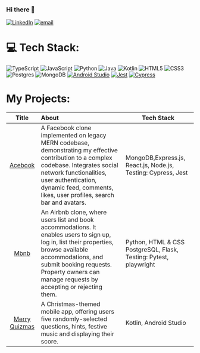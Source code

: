 ### Hi there 👋
[![LinkedIn](https://img.shields.io/badge/LinkedIn-%230077B5.svg?logo=linkedin&logoColor=white)](https://www.linkedin.com/in/catherine-russell-19002866/) [![email](https://img.shields.io/badge/catherinerussell.uk@gmail.com-%23D14836.svg?logo=gmail&logoColor=white)](mailto:catherinerussell.uk@gmail.com)


# 💻 Tech Stack:
![TypeScript](https://img.shields.io/badge/typescript-007ACC?style=flat&logo=typescript&logoColor=white) ![JavaScript](https://img.shields.io/badge/javascript-%23323330.svg?style=flat&logo=javascript&logoColor=%23F7DF1E)
![Python](https://img.shields.io/badge/python-3670A0?style=flat&logo=python&logoColor=ffdd54) ![Java](https://img.shields.io/badge/java-007396?style=flat&logo=java&logoColor=white) ![Kotlin](https://img.shields.io/badge/kotlin-%237F52FF.svg?style=flat&logo=kotlin&logoColor=white) ![HTML5](https://img.shields.io/badge/html5-%23E34F26.svg?style=flat&logo=html5&logoColor=white) ![CSS3](https://img.shields.io/badge/css3-%231572B6.svg?style=flat&logo=css3&logoColor=white) ![Postgres](https://img.shields.io/badge/postgres-%23316192.svg?style=flat&logo=postgresql&logoColor=white) ![MongoDB](https://img.shields.io/badge/MongoDB-%234ea94b.svg?style=flat&logo=mongodb&logoColor=white) [![Android Studio](https://img.shields.io/badge/Android_Studio-%233DDC84.svg?logo=android-studio&logoColor=white)](https://developer.android.com/studio)
[![Jest](https://img.shields.io/badge/Jest-%23C21325.svg?logo=jest&logoColor=white)](https://jestjs.io/) [![Cypress](https://img.shields.io/badge/Cypress-%23FF6600.svg?logo=cypress&logoColor=white)](https://www.cypress.io/)

# My Projects:

| Title  | About | Tech Stack |
| :-------------: | :------------- | ------------- |
| [Acebook](https://github.com/Catherine-Russell/Facebook-Clone.git) | A Facebook clone implemented on legacy MERN codebase, demonstrating my effective contribution to a complex codebase. Integrates social network functionalities, user authentication, dynamic feed, comments, likes, user profiles, search bar and avatars. | MongoDB,Express.js, React.js, Node.js, Testing: Cypress, Jest |
| [Mbnb](https://github.com/Catherine-Russell/MBnB_Web_app)  | An Airbnb clone, where users list and book accommodations. It enables users to sign up, log in, list their properties, browse available accommodations, and submit booking requests. Property owners can manage requests by accepting or rejecting them. | Python, HTML & CSS PostgreSQL, Flask, Testing: Pytest, playwright|
| [Merry Quizmas](https://github.com/Catherine-Russell/MerryQuizmasMobileApp) | A Christmas-themed mobile app, offering users five randomly-selected questions, hints, festive music and displaying their score. | Kotlin, Android Studio |
